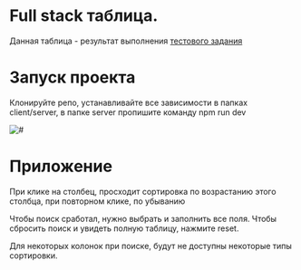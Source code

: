 <h1>Full stack таблица.</h1>

<p>Данная таблица - результат выполнения <a href="https://faint-adasaurus-4bc.notion.site/web-React-js-22257203622947f8879c527bf8ed0f48" alt="">тестового задания</a></p>

<h1>Запуск проекта</h1>

<p>Клонируйте репо, устанавливайте все зависимости в папках client/server, в папке server пропишите команду npm run dev</p>

<img src="https://blog-backend-124.herokuapp.com/uploads/17072022-095200_462-Screenshot.png" alt="#">

<h1>Приложение</h1>

<p>При клике на столбец, просходит сортировка по возрастанию этого столбца, при повторном клике, по убыванию</p>
<p>Чтобы поиск сработал, нужно выбрать и заполнить все поля. Чтобы сбросить поиск и увидеть полную таблицу, нажмите reset.</p>
<p>Для некоторых колонок при поиске, будут не доступны некоторые типы сортировки.</p>